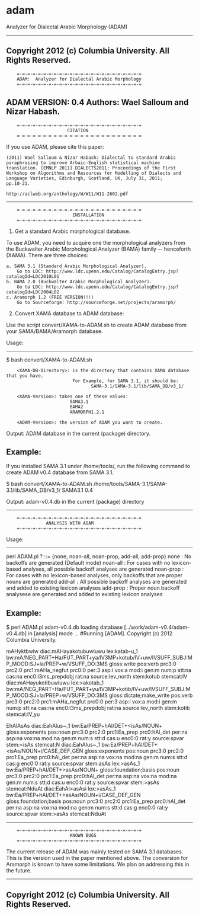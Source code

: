 # adam
Analyzer for Dialectal Arabic Morphology (ADAM)

--------------------------------------------------------------------------------
Copyright 2012 (c) Columbia University. All Rights Reserved.
--------------------------------------------------------------------------------

        =-=-=-=-=-=-=-=-=-=-=-=-=-=-=-=-=-=-=-=-=-=-=-=
        ADAM:  Analyzer for Dialectal Arabic Morphology
        =-=-=-=-=-=-=-=-=-=-=-=-=-=-=-=-=-=-=-=-=-=-=-=

ADAM VERSION: 0.4
Authors: Wael Salloum and Nizar Habash. 
--------------------------------------------------------------------------------

        =-=-=-=-=-=-=-=-=-=-=-=-=-=-=-=-=-=-=-=-=-=-=-=
                           CITATION
        =-=-=-=-=-=-=-=-=-=-=-=-=-=-=-=-=-=-=-=-=-=-=-=

If you use ADAM, please cite this paper:

    (2011) Wael Salloum & Nizar Habash: Dialectal to standard Arabic
    paraphrasing to improve Arbaic-English statistical machine
    translation. [EMNLP 2011] DIALECTS2011: Proceedings of the First
    Workshop on Algorithms and Resources for Modelling of Dialects and
    Language Varieties, Edinburgh, Scotland, UK, July 31, 2011;
    pp.10-21.

    http://aclweb.org/anthology/W/W11/W11-2602.pdf
--------------------------------------------------------------------------------

        =-=-=-=-=-=-=-=-=-=-=-=-=-=-=-=-=-=-=-=-=-=-=-=
			                 INSTALLATION
        =-=-=-=-=-=-=-=-=-=-=-=-=-=-=-=-=-=-=-=-=-=-=-=


1. Get a standard Arabic morphological database.
 
To use ADAM, you need to acquire one the morphological analyzers from
the Buckwalter Arabic Morphological Analyzer (BAMA) family --
henceforth (XAMA). There are three choices:

    a. SAMA 3.1 (Standard Arabic Morphological Analyzer).
        Go to LDC: http://www.ldc.upenn.edu/Catalog/CatalogEntry.jsp?catalogId=LDC2010L01
    b. BAMA 2.0 (Buckwalter Arabic Morphological Analyzer).
        Go to LDC: http://www.ldc.upenn.edu/Catalog/CatalogEntry.jsp?catalogId=LDC2004L02
    c. Aramorph 1.2 (FREE VERSION!!!)
        Go to Sourceforge: http://sourceforge.net/projects/aramorph/

2. Convert XAMA database to ADAM database:

Use the script convert/XAMA-to-ADAM.sh to create ADAM database from
your SAMA/BAMA/Aramorph database. 


Usage: 
______

$ bash convert/XAMA-to-ADAM.sh <XAMA-DB-Directory> <XAMA-Version> <ADAM-Version>
    
        <XAMA-DB-Directory>: is the directory that contains XAMA database that you have. 
                             For Example, for SAMA 3.1, it should be:
                                    SAMA-3.1/SAMA-3.1/lib/SAMA_DB/v3_1/
        
        <XAMA-Version>: takes one of these values:
                            SAMA3.1
                            BAMA2
                            ARAMORPH1.2.1
                            
        <ADAM-Version>: the version of ADAM you want to create.


Output: ADAM database in the current (package) directory.

Example:
--------

If you installed SAMA 3.1 under /home/tools/, run the following
command to create ADAM v0.4 database from SAMA 3.1.

$ bash convert/XAMA-to-ADAM.sh /home/tools/SAMA-3.1/SAMA-3.1/lib/SAMA_DB/v3_1/ SAMA3.1 0.4

Output: adam-v0.4.db in the current (package) directory

--------------------------------------------------------------------------------

        =-=-=-=-=-=-=-=-=-=-=-=-=-=-=-=-=-=-=-=-=-=-=-=
                   ANALYSIS WITH ADAM
        =-=-=-=-=-=-=-=-=-=-=-=-=-=-=-=-=-=-=-=-=-=-=-=


Usage:
______

perl ADAM.pl <ADAM-DB> <backoff>?
 <backoff> ::= {none, noan-all, noan-prop, add-all, add-prop}
 none : No backoffs are generated (Default mode)
 noan-all : For cases with no lexicon-based analyses, all possible backoff analyses are generated
 noan-prop : For cases with no lexicon-based analyses, only backoffs that are proper nouns are generated
 add-all : All possible backoff analyses are generated and added to existing lexicon analyses
 add-prop : Proper noun backoff analysese are generated and added to existing lexicon analyses

    
Example:
--------

$ perl ADAM.pl adam-v0.4.db 
loading database [../work/adam-v0.4/adam-v0.4.db] in [analysis] mode ...
#Running [ADAM]. Copyright (c) 2012 Columbia University.

mAHyktbwlw
diac:mAHayakotubuwluwu lex:katab-u_1 bw:mA/NEG_PART+Ha/FUT_PART+ya/IV3MP+kotub/IV+uw/IVSUFF_SUBJ:MP_MOOD:SJ+la/PREP+w/VSUFF_DO:3MS gloss:write pos:verb prc3:0 prc2:0 prc1:mAHa_negfut prc0:0 per:3 asp:i vox:a mod:i gen:m num:p stt:na cas:na enc0:l3ms_prepdobj rat:na source:lev_north stem:kotub stemcat:IV
diac:mAHayukotibuwluwu lex:>akotab_1 bw:mA/NEG_PART+Ha/FUT_PART+yu/IV3MP+kotib/IV+uw/IVSUFF_SUBJ:MP_MOOD:SJ+la/PREP+w/VSUFF_DO:3MS gloss:dictate;make_write pos:verb prc3:0 prc2:0 prc1:mAHa_negfut prc0:0 per:3 asp:i vox:a mod:i gen:m num:p stt:na cas:na enc0:l3ms_prepdobj rat:na source:lev_north stem:kotib stemcat:IV_yu

EhAlAsAs
diac:EahAl<isAs lex:>us~_1 bw:Ea/PREP+hAl/DET+<isAs/NOUN+ gloss:exponents pos:noun prc3:0 prc2:0 prc1:Ea_prep prc0:hAl_det per:na asp:na vox:na mod:na gen:m num:s stt:d cas:u enc0:0 rat:y source:spvar stem:<isAs stemcat:N
diac:EahAl<isAsi lex:>us~_1 bw:Ea/PREP+hAl/DET+<isAs/NOUN+i/CASE_DEF_GEN gloss:exponents pos:noun prc3:0 prc2:0 prc1:Ea_prep prc0:hAl_det per:na asp:na vox:na mod:na gen:m num:s stt:d cas:g enc0:0 rat:y source:spvar stem:<isAs stemcat:N
diac:EahAl>asAs lex:>asAs_1 bw:Ea/PREP+hAl/DET+>asAs/NOUN+ gloss:foundation;basis pos:noun prc3:0 prc2:0 prc1:Ea_prep prc0:hAl_det per:na asp:na vox:na mod:na gen:m num:s stt:d cas:u enc0:0 rat:y source:spvar stem:>asAs stemcat:NduAt
diac:EahAl>asAsi lex:>asAs_1 bw:Ea/PREP+hAl/DET+>asAs/NOUN+i/CASE_DEF_GEN gloss:foundation;basis pos:noun prc3:0 prc2:0 prc1:Ea_prep prc0:hAl_det per:na asp:na vox:na mod:na gen:m num:s stt:d cas:g enc0:0 rat:y source:spvar stem:>asAs stemcat:NduAt


--------------------------------------------------------------------------------

        =-=-=-=-=-=-=-=-=-=-=-=-=-=-=-=-=-=-=-=-=-=-=-=
	                  		KNOWN BUGS
        =-=-=-=-=-=-=-=-=-=-=-=-=-=-=-=-=-=-=-=-=-=-=-=

The current release of ADAM was mainly tested on SAMA 3.1
databases. This is the version used in the paper mentioned above.  The
conversion for Aramorph is known to have some limitations. We plan on
addressing this in the future.

--------------------------------------------------------------------------------
Copyright 2012 (c) Columbia University. All Rights Reserved.
--------------------------------------------------------------------------------
